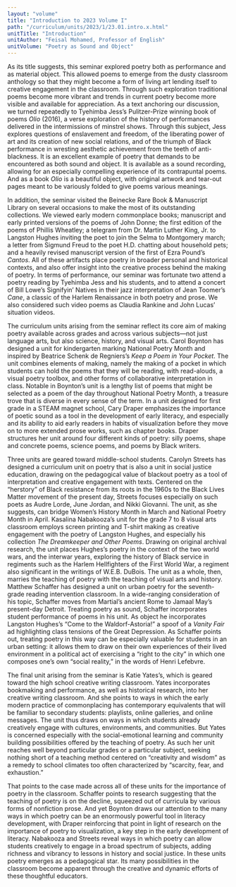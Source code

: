 ```yaml
---
layout: "volume"
title: "Introduction to 2023 Volume I"
path: "/curriculum/units/2023/1/23.01.intro.x.html"
unitTitle: "Introduction"
unitAuthor: "Feisal Mohamed, Professor of English"
unitVolume: "Poetry as Sound and Object"
---
```

<main>
	<p>As its title suggests, this seminar explored poetry both as performance and as material object. This allowed poems to emerge from the dusty classroom anthology so that they might become a form of living art lending itself to creative engagement in the classroom. Through such exploration traditional poems become more vibrant and trends in current poetry become more visible and available for appreciation. As a text anchoring our discussion, we turned repeatedly to Tyehimba Jess&rsquo;s Pulitzer-Prize winning book of poems <em>Olio </em>(2016), a verse exploration of the history of performances delivered in the intermissions of minstrel shows. Through this subject, Jess explores questions of enslavement and freedom, of the liberating power of art and its creation of new social relations, and of the triumph of Black performance in wresting aesthetic achievement from the teeth of anti-blackness. It is an excellent example of poetry that demands to be encountered as both sound and object. It is available as a sound recording, allowing for an especially compelling experience of its contrapuntal poems. And as a book <em>Olio</em> is a beautiful object, with original artwork and tear-out pages meant to be variously folded to give poems various meanings.</p>
<p>In addition, the seminar visited the Beinecke Rare Book &amp; Manuscript Library on several occasions to make the most of its outstanding collections. We viewed early modern commonplace books; manuscript and early printed versions of the poems of John Donne; the first edition of the poems of Phillis Wheatley; a telegram from Dr. Martin Luther King, Jr. to Langston Hughes inviting the poet to join the Selma to Montgomery march; a letter from Sigmund Freud to the poet H.D. chatting about household pets; and a heavily revised manuscript version of the first of Ezra Pound&rsquo;s <em>Cantos</em>. All of these artifacts place poetry in broader personal and historical contexts, and also offer insight into the creative process behind the making of poetry. In terms of performance, our seminar was fortunate two attend a poetry reading by Tyehimba Jess and his students, and to attend a concert of Bill Lowe&rsquo;s Signifyin&rsquo; Natives in their jazz interpretation of Jean Toomer&rsquo;s <em>Cane</em>, a classic of the Harlem Renaissance in both poetry and prose. We also considered such video poems as Claudia Rankine and John Lucas&rsquo; situation videos.</p>
<p>The curriculum units arising from the seminar reflect its core aim of making poetry available across grades and across various subjects&mdash;not just language arts, but also science, history, and visual arts. Carol Boynton has designed a unit for kindergarten marking National Poetry Month and inspired by Beatrice Schenk de Regniers&rsquo;s <em>Keep a Poem in Your Pocket</em>. The unit combines elements of making, namely the making of a pocket in which students can hold the poems that they will be reading, with read-alouds, a visual poetry toolbox, and other forms of collaborative interpretation in class. Notable in Boynton&rsquo;s unit is a lengthy list of poems that might be selected as a poem of the day throughout National Poetry Month, a treasure trove that is diverse in every sense of the term. In a unit designed for first grade in a STEAM magnet school, Cary Draper emphasizes the importance of poetic sound as a tool in the development of early literacy, and especially and its ability to aid early readers in habits of visualization before they move on to more extended prose works, such as chapter books. Draper structures her unit around four different kinds of poetry: silly poems, shape and concrete poems, science poems, and poems by Black writers.</p>
<p>Three units are geared toward middle-school students. Carolyn Streets has designed a curriculum unit on poetry that is also a unit in social justice education, drawing on the pedagogical value of blackout poetry as a tool of interpretation and creative engagement with texts. Centered on the &ldquo;herstory&rdquo; of Black resistance from its roots in the 1960s to the Black Lives Matter movement of the present day, Streets focuses especially on such poets as Audre Lorde, June Jordan, and Nikki Giovanni. The unit, as she suggests, can bridge Women&rsquo;s History Month in March and National Poetry Month in April. Kasalina Nabakooza&rsquo;s unit for the grade 7 to 8 visual arts classroom employs screen printing and T-shirt making as creative engagement with the poetry of Langston Hughes, and especially his collection <em>The Dreamkeeper and Other Poems</em>. Drawing on original archival research, the unit places Hughes&rsquo;s poetry in the context of the two world wars, and the interwar years, exploring the history of Black service in regiments such as the Harlem Hellfighters of the First World War, a regiment also significant in the writings of W.E.B. DuBois. The unit as a whole, then, marries the teaching of poetry with the teaching of visual arts and history. Matthew Schaffer has designed a unit on urban poetry for the seventh-grade reading intervention classroom. In a wide-ranging consideration of his topic, Schaffer moves from Martial&rsquo;s ancient Rome to Jamaal May&rsquo;s present-day Detroit. Treating poetry as sound, Schaffer incorporates student performance of poems in his unit. As object he incorporates Langston Hughes&rsquo;s &ldquo;Come to the Waldorf-Astoria!&rdquo; a spoof of a <em>Vanity Fair</em> ad highlighting class tensions of the Great Depression. As Schaffer points out, treating poetry in this way can be especially valuable for students in an urban setting: it allows them to draw on their own experiences of their lived environment in a political act of exercising a &ldquo;right to the city&rdquo; in which one composes one&rsquo;s own &ldquo;social reality,&rdquo; in the words of Henri Lefebvre.</p>
<p>The final unit arising from the seminar is Katie Yates&rsquo;s, which is geared toward the high school creative writing classroom. Yates incorporates bookmaking and performance, as well as historical research, into her creative writing classroom. And she points to ways in which the early modern practice of commonplacing has contemporary equivalents that will be familiar to secondary students: playlists, online galleries, and online messages. The unit thus draws on ways in which students already creatively engage with cultures, environments, and communities. But Yates is concerned especially with the social-emotional learning and community building possibilities offered by the teaching of poetry. As such her unit reaches well beyond particular grades or a particular subject, seeking nothing short of a teaching method centered on &ldquo;creativity and wisdom&rdquo; as a remedy to school climates too often characterized by &ldquo;scarcity, fear, and exhaustion.&rdquo;</p>
<p>That points to the case made across all of these units for the importance of poetry in the classroom. Schaffer points to research suggesting that the teaching of poetry is on the decline, squeezed out of curricula by various forms of nonfiction prose. And yet Boynton draws our attention to the many ways in which poetry can be an enormously powerful tool in literacy development, with Draper reinforcing that point in light of research on the importance of poetry to visualization, a key step in the early development of literacy. Nabakooza and Streets reveal ways in which poetry can allow students creatively to engage in a broad spectrum of subjects, adding richness and vibrancy to lessons in history and social justice. In these units poetry emerges as a pedagogical star. Its many possibilities in the classroom become apparent through the creative and dynamic efforts of these thoughtful educators.</p>
</main>
